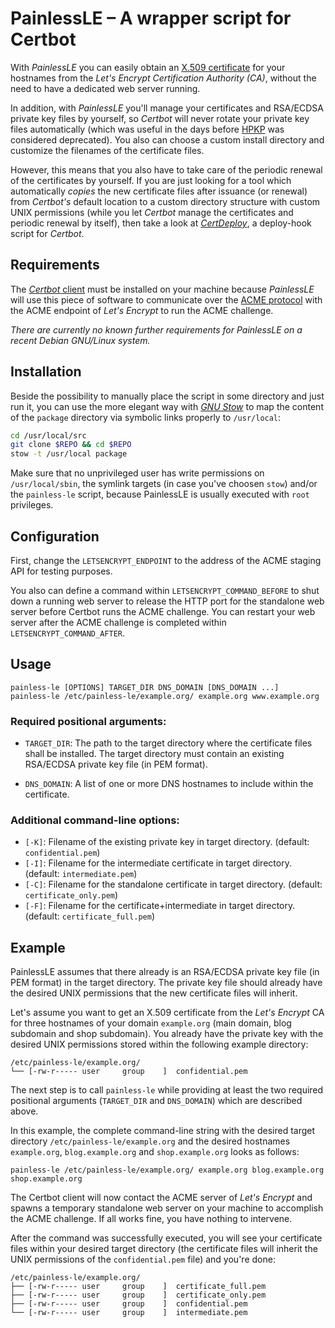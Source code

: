 # PainlessLE – A wrapper script for Certbot
With *PainlessLE* you can easily obtain an [X.509 certificate](https://www.rfc-editor.org/info/rfc5280) for your hostnames from the *Let's Encrypt Certification Authority (CA)*, without the need to have a dedicated web server running.

In addition, with *PainlessLE* you'll manage your certificates and RSA/ECDSA private key files by yourself, so *Certbot* will never rotate your private key files automatically (which was useful in the days before [HPKP](https://www.rfc-editor.org/info/rfc7469) was considered deprecated). You also can choose a custom install directory and customize the filenames of the certificate files.

However, this means that you also have to take care of the periodic renewal of the certificates by yourself. If you are just looking for a tool which automatically *copies* the new certificate files after issuance (or renewal) from *Certbot's* default location to a custom directory structure with custom UNIX permissions (while you let *Certbot* manage the certificates and periodic renewal by itself), then take a look at [*CertDeploy*](https://github.com/Nerdmind/CertDeploy), a deploy-hook script for *Certbot*.

## Requirements
The [*Certbot* client](https://certbot.eff.org/) must be installed on your machine because *PainlessLE* will use this piece of software to communicate over the [ACME protocol](https://www.rfc-editor.org/info/rfc8555) with the ACME endpoint of *Let's Encrypt* to run the ACME challenge.

*There are currently no known further requirements for *PainlessLE* on a recent *Debian GNU/Linux* system.*

## Installation
Beside the possibility to manually place the script in some directory and just run it, you can use the more elegant way with [*GNU Stow*](https://www.gnu.org/software/stow/) to map the content of the `package` directory via symbolic links properly to `/usr/local`:

~~~bash
cd /usr/local/src
git clone $REPO && cd $REPO
stow -t /usr/local package
~~~

Make sure that no unprivileged user has write permissions on `/usr/local/sbin`, the symlink targets (in case you've choosen `stow`) and/or the `painless-le` script, because PainlessLE is usually executed with `root` privileges.

## Configuration
First, change the `LETSENCRYPT_ENDPOINT` to the address of the ACME staging API for testing purposes.

You also can define a command within `LETSENCRYPT_COMMAND_BEFORE` to shut down a running web server to release the HTTP port for the standalone web server before Certbot runs the ACME challenge. You can restart your web server after the ACME challenge is completed within `LETSENCRYPT_COMMAND_AFTER`.

## Usage
~~~
painless-le [OPTIONS] TARGET_DIR DNS_DOMAIN [DNS_DOMAIN ...]
painless-le /etc/painless-le/example.org/ example.org www.example.org
~~~

### Required positional arguments:
* `TARGET_DIR`: The path to the target directory where the certificate files shall be installed. The target directory must contain an existing RSA/ECDSA private key file (in PEM format).

* `DNS_DOMAIN`: A list of one or more DNS hostnames to include within the certificate.

### Additional command-line options:
* `[-K]`: Filename of the existing private key in target directory. (default: `confidential.pem`)
* `[-I]`: Filename for the intermediate certificate in target directory. (default: `intermediate.pem`)
* `[-C]`: Filename for the standalone certificate in target directory. (default: `certificate_only.pem`)
* `[-F]`: Filename for the certificate+intermediate in target directory. (default: `certificate_full.pem`)

## Example
PainlessLE assumes that there already is an RSA/ECDSA private key file (in PEM format) in the target directory. The private key file should already have the desired UNIX permissions that the new certificate files will inherit.

Let's assume you want to get an X.509 certificate from the *Let's Encrypt* CA for three hostnames of your domain `example.org` (main domain, blog subdomain and shop subdomain). You already have the private key with the desired UNIX permissions stored within the following example directory:

	/etc/painless-le/example.org/
	└── [-rw-r----- user     group    ]  confidential.pem

The next step is to call `painless-le` while providing at least the two required positional arguments (`TARGET_DIR` and `DNS_DOMAIN`) which are described above.

In this example, the complete command-line string with the desired target directory `/etc/painless-le/example.org` and the desired hostnames `example.org`, `blog.example.org` and `shop.example.org` looks as follows:

	painless-le /etc/painless-le/example.org/ example.org blog.example.org shop.example.org

The Certbot client will now contact the ACME server of *Let's Encrypt* and spawns a temporary standalone web server on your machine to accomplish the ACME challenge. If all works fine, you have nothing to intervene.

After the command was successfully executed, you will see your certificate files within your desired target directory (the certificate files will inherit the UNIX permissions of the `confidential.pem` file) and you're done:

	/etc/painless-le/example.org/
	├── [-rw-r----- user     group    ]  certificate_full.pem
	├── [-rw-r----- user     group    ]  certificate_only.pem
	├── [-rw-r----- user     group    ]  confidential.pem
	└── [-rw-r----- user     group    ]  intermediate.pem
